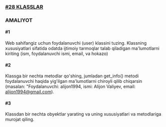 [<h3>#28 KLASSLAR</h3>](https://python.sariq.dev/oop/28-klasslar)

**<h3>AMALIYOT</h3>**

**<h4>#1</h4>** Web sahifangiz uchun foydalanuvchi (user) klassini tuzing. Klassning xususiyatlari sifatida odatda ijtimoiy tarmoqlar talab qiladigan ma'lumotlarni kiriting (ism, foydalanuvchi ismi, email, va hokazo)

**<h4>#2</h4>** Klassga bir nechta metodlar qo'shing, jumladan get_info() metodi foydalanuvchi haqida yig'ilgan ma'lumotlarni chiroyli qilib chiqarsin (masalan: "Foydalanuvchi: alijon1994, ismi: Alijon Valiyev, email: alijon1994@gmail.com).

**<h4>#3</h4>** Klassdan bir nechta obyektlar yarating va uning xususiyatlari va metodlariga murojat qiling.
